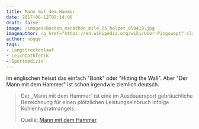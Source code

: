 ```yaml
---
title: Mann mit dem Hammer
date: 2017-06-12T07:14:06
draft: false
image: /images/Boston_marathon_mile_25_helper_050418.jpg
imageauthor: <a href="https://en.wikipedia.org/wiki/User:Pingswept" class="extiw" title="w:User:Pingswept">Pingswept</a>
author: noqqe
tags:
- Langstreckenlauf
- Leichtathletik
- Sportmedizin
---
```


Im englischen heisst das einfach "Bonk" oder "Hitting the Wall". Aber "Der
Mann mit dem Hammer" ist schon irgendwie ziemlich deutsch.

> Der „Mann mit dem Hammer“ ist eine im Ausdauersport gebräuchliche Bezeichnung
> für einen plötzlichen Leistungseinbruch infolge Kohlenhydrat­mangels.
>
> Quelle: [Mann mit dem Hammer](https://de.wikipedia.org/wiki/Mann_mit_dem_Hammer)

